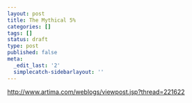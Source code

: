 ```yaml
---
layout: post
title: The Mythical 5%
categories: []
tags: []
status: draft
type: post
published: false
meta:
  _edit_last: '2'
  simplecatch-sidebarlayout: ''
---
```

http://www.artima.com/weblogs/viewpost.jsp?thread=221622
